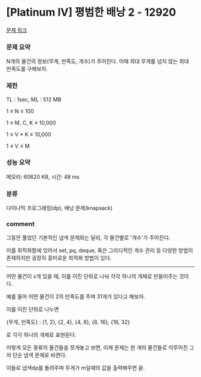 
# [Platinum IV] 평범한 배낭 2 - 12920

[문제 링크](https://www.acmicpc.net/problem/12920)

### 문제 요약

<p> N개의 물건의 정보(무게, 만족도, 개수)가 주어진다. 이때 최대 무게를 넘지 않는 최대 만족도를 구해보자. </p>

### 제한

TL : 1sec, ML : 512 MB

1 ≤ N ≤ 100

1 ≤ M, C, K ≤ 10,000

1 ≤ V * K ≤ 10,000

1 ≤ V ≤ M

### 성능 요약

메모리: 60620 KB, 시간: 48 ms

### 분류

다이나믹 프로그래밍(dp), 배낭 문제(knapsack)

### comment

그동안 풀었던 기본적인 냅색 문제와는 달리, 각 물건별로 '개수'가 주어진다.

이를 최적화함에 있어서 set, pq, deque, 혹은 그리디적인 개수 관리 등 다양한 방법이 존재하지만 굉장히 흥미로운 최적화 방법이 있다.

-----------------------------------------------------------------------------------------------------------------------------------------------------------------------

어떤 물건이 x개 있을 때, 이를 이진 단위로 나눠 각각 하나의 개체로 만들어주는 것이다.

예를 들어 어떤 물건이 2의 만족도를 주며 31개가 있다고 해보자.

이를 이진 단위로 나누면

{무게, 만족도} : {1, 2}, {2, 4}, {4, 8}, {8, 16}, {16, 32}

로 각각 하나의 개체로 표현된다.

이렇게 모든 종류의 물건들을 쪼개놓고 보면, 이제 문제는 한 개의 물건들로 이루어진 그저 단순 냅색 문제로 바뀐다.

이들로 냅색dp를 돌려주며 무게가 m일때의 값을 출력해주면 끝.
